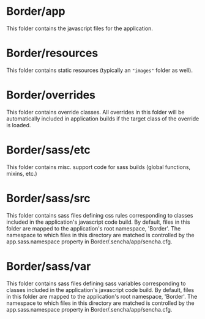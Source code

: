 # Border/app

This folder contains the javascript files for the application.

# Border/resources

This folder contains static resources (typically an `"images"` folder as well).

# Border/overrides

This folder contains override classes. All overrides in this folder will be 
automatically included in application builds if the target class of the override
is loaded.

# Border/sass/etc

This folder contains misc. support code for sass builds (global functions, 
mixins, etc.)

# Border/sass/src

This folder contains sass files defining css rules corresponding to classes
included in the application's javascript code build.  By default, files in this 
folder are mapped to the application's root namespace, 'Border'. The
namespace to which files in this directory are matched is controlled by the
app.sass.namespace property in Border/.sencha/app/sencha.cfg. 

# Border/sass/var

This folder contains sass files defining sass variables corresponding to classes
included in the application's javascript code build.  By default, files in this 
folder are mapped to the application's root namespace, 'Border'. The
namespace to which files in this directory are matched is controlled by the
app.sass.namespace property in Border/.sencha/app/sencha.cfg. 
